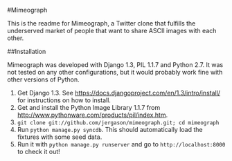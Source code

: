 #Mimeograph

This is the readme for Mimeograph, a Twitter clone that fulfills the
underserved market of people that want to share ASCII images with each
other.

##Installation

Mimeograph was developed with Django 1.3, PIL 1.1.7 and Python 2.7. It
was not tested on any other configurations, but it would probably work
fine with other versions of Python.


1. Get Django 1.3. See https://docs.djangoproject.com/en/1.3/intro/install/ 
   for instructions on how to install.
2. Get and install the Python Image Library 1.1.7 from
   http://www.pythonware.com/products/pil/index.htm.
3. `git clone git://github.com/jergason/mimeograph.git; cd mimeograph`
4. Run `python manage.py syncdb`. This should automatically load the
   fixtures with some seed data.
5. Run it with `python manage.py runserver` and go to
   `http://localhost:8000` to check it out!

